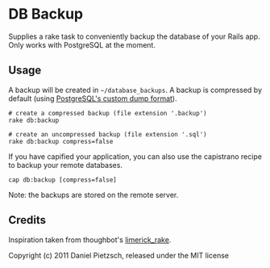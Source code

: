# DB Backup

Supplies a rake task to conveniently backup the database of your Rails app.  
Only works with PostgreSQL at the moment.

## Usage

A backup will be created in `~/database_backups`. A backup is compressed by default (using [PostgreSQL's custom dump format](http://www.postgresql.org/docs/8.4/static/backup-dump.html "PostgreSQL: Documentation: Manuals: PostgreSQL 8.4: SQL Dump")).

	# create a compressed backup (file extension '.backup')
	rake db:backup
	
	# create an uncompressed backup (file extension '.sql')
	rake db:backup compress=false
	
If you have capified your application, you can also use the capistrano recipe to backup your remote databases.

	cap db:backup [compress=false]
	
Note: the backups are stored on the remote server.

## Credits

Inspiration taken from thoughbot's [limerick\_rake](https://github.com/thoughtbot/limerick_rake).


Copyright (c) 2011 Daniel Pietzsch, released under the MIT license
